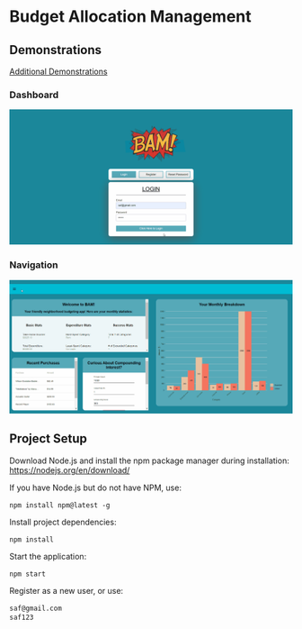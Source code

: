 # Budget Allocation Management

## Demonstrations 
[Additional Demonstrations](DEMO.md)
  ### Dashboard
  ![](Demo/Main_Dash.gif)
  
  ### Navigation
  ![](Demo/Navigation.gif)
  
## Project Setup
Download Node.js and install the npm package manager during installation: https://nodejs.org/en/download/

If you have Node.js but do not have NPM, use:
```
npm install npm@latest -g
```
Install project dependencies:
```
npm install
```
Start the application:
```
npm start
```
Register as a new user, or use:
```
saf@gmail.com
saf123
```

  




